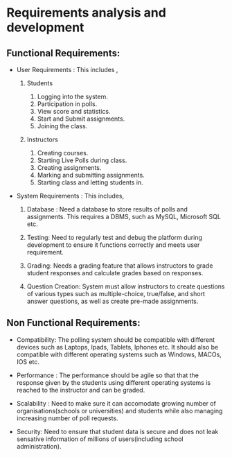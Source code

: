 # Requirements analysis and development

## Functional Requirements:

- User Requirements : This includes ,

  1.  Students

      1. Logging into the system.
      2. Participation in polls.
      3. View score and statistics.
      4. Start and Submit assignments.
      5. Joining the class.

  2.  Instructors

      1. Creating courses.
      2. Starting Live Polls during class.
      3. Creating assignments.
      4. Marking and submitting assignments.
      5. Starting class and letting students in.

- System Requirements : This includes,

  1. Database : Need a database to store results of polls and assignments. This requires a DBMS, such as MySQL, Microsoft SQL etc.

  2. Testing: Need to regularly test and debug the platform during development to ensure it functions correctly and meets user requirement.

  3. Grading: Needs a grading feature that allows instructors to grade student responses and calculate grades based on responses.

  4. Question Creation: System must allow instructors to create questions of various types such as multiple-choice, true/false, and short answer questions, as well as create pre-made assignments.

## Non Functional Requirements:

- Compatibility: The polling system should be compatible with different devices such as Laptops, Ipads, Tablets, Iphones etc. It should also be compatible with different operating systems such as Windows, MACOs, IOS etc.

- Performance : The performance should be agile so that that the response given by the students using different operating systems is reached to the instructor and can be graded.

- Scalability : Need to make sure it can accomodate growing number of organisations(schools or universities) and students while also managing increasing number of poll requests.

- Security: Need to ensure that student data is secure and does not leak sensative information of millions of users(including school administration).
